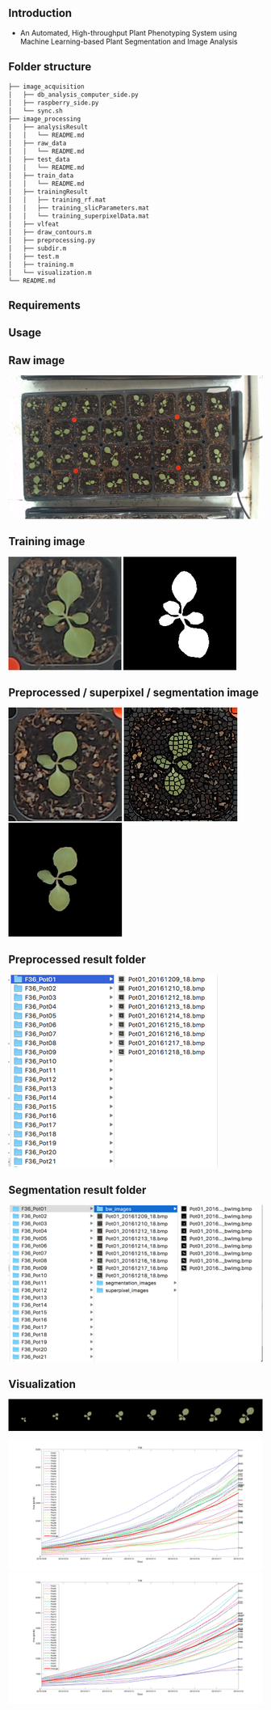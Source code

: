 ## Introduction
- An Automated, High-throughput Plant Phenotyping System using Machine Learning-based Plant Segmentation and Image Analysis
## Folder structure
```
├── image_acquisition
│   ├── db_analysis_computer_side.py
│   ├── raspberry_side.py
│   └── sync.sh
├── image_processing
│   ├── analysisResult 
│   │   └── README.md
│   ├── raw_data
│   │   └── README.md
│   ├── test_data
│   │   └── README.md
│   ├── train_data
│   │   └── README.md
│   ├── trainingResult
│   │   ├── training_rf.mat
│   │   ├── training_slicParameters.mat	
│   │   └── training_superpixelData.mat
│   ├── vlfeat
│   ├── draw_contours.m
│   ├── preprocessing.py
│   ├── subdir.m
│   ├── test.m
│   ├── training.m
│   └── visualization.m
└── README.md
```
## Requirements

## Usage


## Raw image
![](raw_data_example.png)

## Training image
![](gt_example1.png) ![](gt_example2.png)

## Preprocessed / superpixel / segmentation image
![](processed_example.bmp) ![](superpixel_example.bmp) ![](segmentation_example.bmp)

## Preprocessed result folder
![](preprocess_example.png)

## Segmentation result folder
![](segmentation_processing_example.png)


## Visualization
![](time_series_example.png)

![](visualization_example2.png)
![](visualization_example3.png)